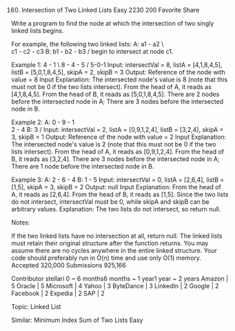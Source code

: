 160. Intersection of Two Linked Lists
Easy 2230 200 Favorite Share

Write a program to find the node at which the intersection of two singly linked lists begins.

For example, the following two linked lists:
A:      a1 - a2 \   
                c1 - c2 - c3
B: b1 - b2 - b3 / 
begin to intersect at node c1.

Example 1:
 4 - 1 
       \ 8 - 4 - 5
      /
 5-0-1
Input: intersectVal = 8, listA = [4,1,8,4,5], listB = [5,0,1,8,4,5], skipA = 2, skipB = 3
Output: Reference of the node with value = 8
Input Explanation: The intersected node's value is 8 (note that this must not be 0 if the two lists intersect). From the head of A, it reads as [4,1,8,4,5]. From the head of B, it reads as [5,0,1,8,4,5]. There are 2 nodes before the intersected node in A; There are 3 nodes before the intersected node in B.
 
Example 2:
A: 0 - 9 - 1 \
              2 - 4
B:         3 /
Input: intersectVal = 2, listA = [0,9,1,2,4], listB = [3,2,4], skipA = 3, skipB = 1
Output: Reference of the node with value = 2
Input Explanation: The intersected node's value is 2 (note that this must not be 0 if the two lists intersect). From the head of A, it reads as [0,9,1,2,4]. From the head of B, it reads as [3,2,4]. There are 3 nodes before the intersected node in A; There are 1 node before the intersected node in B.
 

Example 3:
A: 2 - 6 - 4
B:     1 - 5
Input: intersectVal = 0, listA = [2,6,4], listB = [1,5], skipA = 3, skipB = 2
Output: null
Input Explanation: From the head of A, it reads as [2,6,4]. From the head of B, it reads as [1,5]. Since the two lists do not intersect, intersectVal must be 0, while skipA and skipB can be arbitrary values.
Explanation: The two lists do not intersect, so return null.

Notes:

If the two linked lists have no intersection at all, return null.
The linked lists must retain their original structure after the function returns.
You may assume there are no cycles anywhere in the entire linked structure.
Your code should preferably run in O(n) time and use only O(1) memory.
Accepted 320,000
Submissions 925,166

Contributor stellari
0 ~ 6 months6 months ~ 1 year1 year ~ 2 years
Amazon | 5 Oracle | 5 Microsoft | 4 Yahoo | 3 ByteDance | 3 LinkedIn | 2 Google | 2 Facebook | 2 Expedia | 2 SAP | 2

Topic: Linked List

Similar:
Minimum Index Sum of Two Lists Easy
